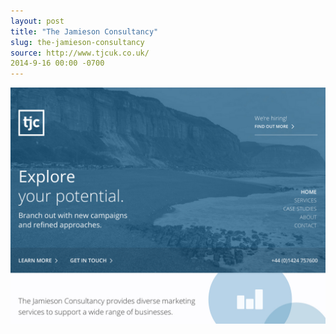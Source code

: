 ```yaml
---
layout: post 
title: "The Jamieson Consultancy"
slug: the-jamieson-consultancy
source: http://www.tjcuk.co.uk/
2014-9-16 00:00 -0700
---
```


<img src="/screenshots/the-jamieson-consultancy.jpg">